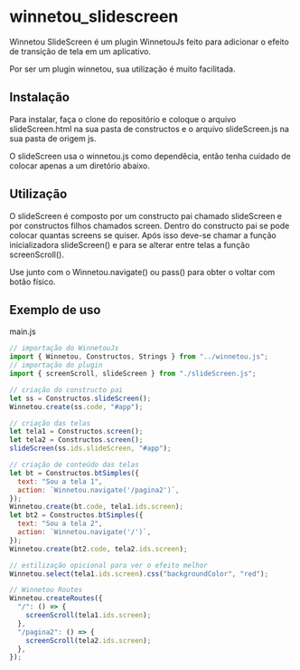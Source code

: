 # winnetou_slidescreen

Winnetou SlideScreen é um plugin WinnetouJs feito para adicionar o efeito de transição de tela em um aplicativo.

Por ser um plugin winnetou, sua utilização é muito facilitada. 

## Instalação

Para instalar, faça o clone do repositório e coloque o arquivo slideScreen.html na sua pasta de constructos e o arquivo slideScreen.js na sua pasta de origem js.

O slideScreen usa o winnetou.js como dependêcia, então tenha cuidado de colocar apenas a um diretório abaixo.

## Utilização

O slideScreen é composto por um constructo pai chamado slideScreen e por constructos filhos chamados screen. Dentro do constructo pai se pode colocar quantas screens se quiser. Após isso deve-se chamar a função inicializadora slideScreen() e para se alterar entre telas a função screenScroll().

Use junto com o Winnetou.navigate() ou pass() para obter o voltar com botão físico.

## Exemplo de uso

main.js
```javascript
// importação do WinnetouJs
import { Winnetou, Constructos, Strings } from "../winnetou.js";
// importação do plugin
import { screenScroll, slideScreen } from "./slideScreen.js";

// criação do constructo pai
let ss = Constructos.slideScreen();
Winnetou.create(ss.code, "#app");

// criação das telas 
let tela1 = Constructos.screen();
let tela2 = Constructos.screen();
slideScreen(ss.ids.slideScreen, "#app");

// criação de conteúdo das telas
let bt = Constructos.btSimples({
  text: "Sou a tela 1",
  action: `Winnetou.navigate('/pagina2')`,
});
Winnetou.create(bt.code, tela1.ids.screen);
let bt2 = Constructos.btSimples({
  text: "Sou a tela 2",
  action: `Winnetou.navigate('/')`,
});
Winnetou.create(bt2.code, tela2.ids.screen);

// estilização opicional para ver o efeito melhor
Winnetou.select(tela1.ids.screen).css("backgroundColor", "red");

// Winnetou Routes
Winnetou.createRoutes({
  "/": () => {
    screenScroll(tela1.ids.screen);
  },
  "/pagina2": () => {
    screenScroll(tela2.ids.screen);
  },
});



```


